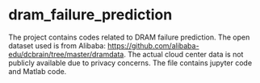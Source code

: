 # dram_failure_prediction
The project contains codes related to DRAM failure prediction. The open dataset used is from Alibaba: https://github.com/alibaba-edu/dcbrain/tree/master/dramdata. The actual cloud center data is not publicly available due to privacy concerns. The file contains jupyter code and Matlab code.
